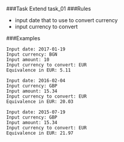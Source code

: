 ###Task
Extend task_01
###Rules
 - input date that to use to convert currency
 - input currency to convert
 
 ###Examples
```
Input date: 2017-01-19
Input currency: BGN
Input amount: 10
Input currency to convert: EUR
Equivalence in EUR: 5.11
```

```
Input date: 2016-02-04
Input currency: GBP
Input amount: 15.34
Input currency to convert: EUR
Equivalence in EUR: 20.03
```

```
Input date: 2015-07-19
Input currency: GBP
Input amount: 15.34
Input currency to convert: EUR
Equivalence in EUR: 21.97
```
 
